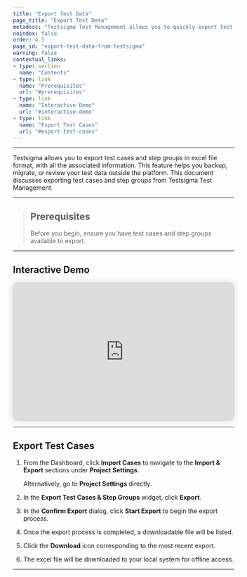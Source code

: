 ```yaml
---
title: "Export Test Data"
page_title: "Export Test Data"
metadesc: "Testsigma Test Management allows you to quickly export test cases/step groups in excel format. This feature streamlines quick migration of test cases/step groups"
noindex: false
order: 4.5
page_id: "export-test-data-from-testsigma"
warning: false
contextual_links:
- type: section
  name: "Contents"
- type: link
  name: "Prerequisites"
  url: "#prerequisites"
- type: link
  name: "Interactive Demo"
  url: "#interactive-demo"
- type: link
  name: "Export Test Cases"
  url: "#export-test-cases"
---
```


---

Testsigma allows you to export test cases and step groups in excel file format, with all the associated information. This feature helps you backup, migrate, or review your test data outside the platform. This document discusses exporting test cases and step groups from Testsigma Test Management.

---

> ## **Prerequisites**
> 
> Before you begin, ensure you have test cases and step groups available to export.

---

## **Interactive Demo**

<div>
  <script async src="https://js.storylane.io/js/v2/storylane.js"></script>
  <div class="sl-embed" style="position:relative;padding-bottom:calc(57.41% + 25px);width:100%;height:0;transform:scale(1)">
    <iframe loading="lazy" class="sl-demo" src="https://app.storylane.io/demo/pussg8mvmwnb?embed=inline" name="sl-embed" allow="fullscreen" allowfullscreen style="position:absolute;top:0;left:0;width:100%!important;height:100%!important;border:1px solid rgba(63,95,172,0.35);box-shadow: 0px 0px 18px rgba(26, 19, 72, 0.15);border-radius:10px;box-sizing:border-box;"></iframe>
  </div>
</div>

---

## **Export Test Cases**

1. From the Dashboard, click **Import Cases** to navigate to the **Import & Export** sections under **Project Settings**.

   Alternatively, go to **Project Settings** directly.

2. In the **Export Test Cases & Step Groups** widget, click **Export**.

3. In the **Confirm Export** dialog, click **Start Export** to begin the export process.

4. Once the export process is completed, a downloadable file will be listed.

5. Click the **Download** icon corresponding to the most recent export.

6. The excel file will be downloaded to your local system for offline access.

---